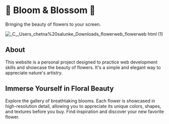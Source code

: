 # 🌸 Bloom & Blossom 🌸

Bringing the beauty of flowers to your screen.

![_C__Users_chetna%20salunke_Downloads_flowerweb_flowerweb html (1)](https://github.com/user-attachments/assets/1950f5be-3016-4753-a8a3-b3527c4557d2)

## About

This website is a personal project designed to practice web development skills and showcase the beauty of flowers. It's a simple and elegant way to appreciate nature's artistry.

## Immerse Yourself in Floral Beauty

Explore the gallery of breathtaking blooms.  Each flower is showcased in high-resolution detail, allowing you to appreciate its unique colors, shapes, and textures before you buy.  Find inspiration and discover your new favorite flower. 
